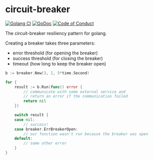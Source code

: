 circuit-breaker
===============

[![Golang CI](https://github.com/eapache/go-resiliency/actions/workflows/golang-ci.yml/badge.svg)](https://github.com/eapache/go-resiliency/actions/workflows/golang-ci.yml)
[![GoDoc](https://godoc.org/github.com/eapache/go-resiliency/breaker?status.svg)](https://godoc.org/github.com/eapache/go-resiliency/breaker)
[![Code of Conduct](https://img.shields.io/badge/code%20of%20conduct-active-blue.svg)](https://eapache.github.io/conduct.html)

The circuit-breaker resiliency pattern for golang.

Creating a breaker takes three parameters:
- error threshold (for opening the breaker)
- success threshold (for closing the breaker)
- timeout (how long to keep the breaker open)

```go
b := breaker.New(3, 1, 5*time.Second)

for {
	result := b.Run(func() error {
		// communicate with some external service and
		// return an error if the communication failed
		return nil
	})

	switch result {
	case nil:
		// success!
	case breaker.ErrBreakerOpen:
		// our function wasn't run because the breaker was open
	default:
		// some other error
	}
}
```
